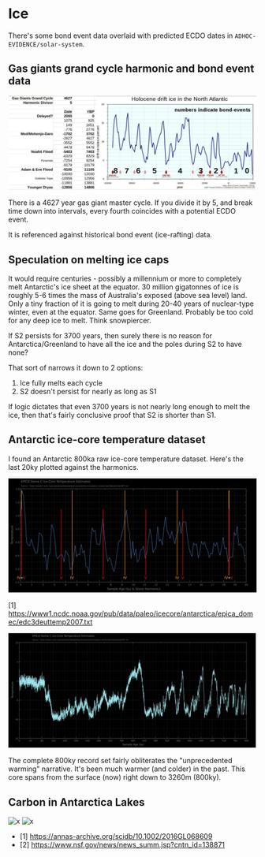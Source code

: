 # Ice

There's some bond event data overlaid with predicted ECDO dates in `ADHOC-EVIDENCE/solar-system`.

## Gas giants grand cycle harmonic and bond event data

![gas giant harmonic](img/gas-giant-bond-event.jpg "gas giant harmonic")

There is a 4627 year gas giant master cycle. If you divide it by 5, and break time down into intervals, every fourth coincides with a potential ECDO event.

It is referenced against historical bond event (ice-rafting) data.

## Speculation on melting ice caps

It would require centuries - possibly a millennium or more to completely melt Antarctic's ice sheet at the equator. 30 million gigatonnes of ice is roughly 5-6 times the mass of Australia's exposed (above sea level) land. Only a tiny fraction of it is going to melt during 20-40 years of nuclear-type winter, even at the equator. Same goes for Greenland. Probably be too cold for any deep ice to melt. Think snowpiercer.

If S2 persists for 3700 years, then surely there is no reason for Antarctica/Greenland to have all the ice and the poles during S2 to have none?

That sort of narrows it down to 2 options:

1. Ice fully melts each cycle
2. S2 doesn't persist for nearly as long as S1

If logic dictates that even 3700 years is not nearly long enough to melt the ice, then that's fairly conclusive proof that S2 is shorter than S1.

## Antarctic ice-core temperature dataset

I found an Antarctic 800ka raw ice-core temperature dataset. Here's the last 20ky plotted against the harmonics.

![antarctica ice harmonics](img/antarctica-ice-harmonics.jpg "antarctica ice harmonics")

[1] https://www1.ncdc.noaa.gov/pub/data/paleo/icecore/antarctica/epica_domec/edc3deuttemp2007.txt

![ice coretemp data](img/ice-core-data.jpg "ice coretemp data")

The complete 800ky record set fairly obliterates the "unprecedented warming" narrative. It's been much warmer (and colder) in the past. This core spans from the surface (now) right down to 3260m (800ky).

## Carbon in Antarctica Lakes

![x](carbon-ice.jpg "carbon ice")
![x](carbon-ice2.jpg "carbon ice")

- [1] https://annas-archive.org/scidb/10.1002/2016GL068609
- [2] https://www.nsf.gov/news/news_summ.jsp?cntn_id=138871